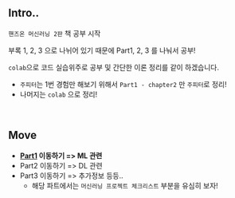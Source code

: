 ## Intro..

`핸즈온 머신러닝 2판` 책 공부 시작

부록 1, 2, 3 으로 나뉘어 있기 때문에 Part1, 2, 3 를 나눠서 공부!

`colab`으로 코드 실습위주로 공부 및 간단한 이론 정리를 같이 하겠습니다.  

* `주피터`는 1번 경험만 해보기 위해서 `Part1 - chapter2` 만 `주피터`로 정리!
* 나머지는 `colab` 으로 정리!

<br>

## Move

* **[Part1](./part1) 이동하기 => ML 관련**
* Part2 이동하기 => DL 관련
* Part3 이동하기 => 추가정보 등등..
  * 해당 파트에서는 `머신러닝 프로젝트 체크리스트` 부분을 유심히 보자!